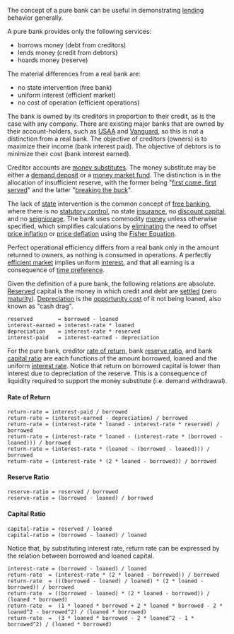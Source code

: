 The concept of a pure bank can be useful in demonstrating [lending](Glossary#lend) behavior generally.

A pure bank provides only the following services:

* borrows money (debt from creditors)
* lends money (credit from debtors)
* hoards money (reserve)

The material differences from a real bank are:

* no state intervention (free bank)
* uniform interest (efficient market)
* no cost of operation (efficient operations)

The bank is owned by its creditors in proportion to their credit, as is the case with any company. There are existing major banks that are owned by their account-holders, such as [USAA](https://www.usaa.com) and [Vanguard](https://investor.vanguard.com), so this is not a distinction from a real bank. The objective of creditors (owners) is to maximize their income (bank interest paid). The objective of debtors is to minimize their cost (bank interest earned). 


Creditor accounts are [money substitutes](https://wiki.mises.org/wiki/Money_substitutes). The money substitute may be either a [demand deposit](https://en.wikipedia.org/wiki/Demand_deposit) or a [money market fund](https://en.wikipedia.org/wiki/Money_market_fund). The distinction is in the allocation of insufficient reserve, with the former being "[first come, first served](https://en.wikipedia.org/wiki/Bank_run)" and the latter "[breaking the buck](https://en.wikipedia.org/wiki/Money_market_fund#Breaking_the_buck)".

The lack of [state](Glossary#state) intervention is the common concept of [free banking](https://en.wikipedia.org/wiki/Free_banking), where there is no [statutory control](https://en.wikipedia.org/wiki/Federal_Reserve), no state [insurance](https://www.fdic.gov), no [discount capital](https://en.wikipedia.org/wiki/Discount_window), and no [seigniorage](https://en.wikipedia.org/wiki/Seigniorage). The bank uses commodity [money](Money-Taxonomy) unless otherwise specified, which simplifies calculations by [eliminating](Inflation-Principle) the need to offset [price inflation](https://en.wikipedia.org/wiki/Inflation) or [price deflation](https://en.wikipedia.org/wiki/Deflation) using the [Fisher Equation](https://en.wikipedia.org/wiki/Fisher_equation).

Perfect operational efficiency differs from a real bank only in the amount returned to owners, as nothing is consumed in operations. A perfectly [efficient market](https://en.wikipedia.org/wiki/Efficient-market_hypothesis) implies uniform [interest](Glossary#interest), and that all earning is a consequence of [time preference](Time-Preference-Fallacy).

Given the definition of a pure bank, the following relations are absolute. [Reserved](Reserve-Definition) capital is the money in which credit and debt are [settled](https://en.wikipedia.org/wiki/Settlement_(finance)) (zero [maturity](https://en.wikipedia.org/wiki/Maturity_(finance))). [Depreciation](Depreciation-Principle) is the [opportunity cost](https://en.wikipedia.org/wiki/Opportunity_cost) of it not being loaned, also known as "cash drag".
```
reserved        = borrowed - loaned
interest-earned = interest-rate * loaned
depreciation    = interest-rate * reserved
interest-paid   = interest-earned - depreciation
```
For the pure bank, creditor [rate of return](https://en.wikipedia.org/wiki/Rate_of_return), bank [reserve ratio](https://en.wikipedia.org/wiki/Reserve_requirement), and bank [capital ratio](https://en.wikipedia.org/wiki/Capital_requirement) are each functions of the amount borrowed, loaned and the uniform [interest rate](https://en.wikipedia.org/wiki/Interest_rate). Notice that return on borrowed capital is lower than interest due to depreciation of the reserve. This is a consequence of liquidity required to support the money substitute (i.e. demand withdrawal).

#### Rate of Return
```
return-rate = interest-paid / borrowed
return-rate = (interest-earned - depreciation) / borrowed
return-rate = (interest-rate * loaned - interest-rate * reserved) / borrowed
return-rate = (interest-rate * loaned - (interest-rate * (borrowed - loaned))) / borrowed
return-rate = (interest-rate * (loaned - (borrowed - loaned))) / borrowed
return-rate = (interest-rate * (2 * loaned - borrowed)) / borrowed
```
#### Reserve Ratio
```
reserve-ratio = reserved / borrowed
reserve-ratio = (borrowed - loaned) / borrowed
```
#### Capital Ratio
```
capital-ratio = reserved / loaned
capital-ratio = (borrowed - loaned) / loaned
```
Notice that, by substituting interest rate, return rate can be expressed by the relation between borrowed and loaned capital.
```
interest-rate = (borrowed - loaned) / loaned 
return-rate  = (interest-rate * (2 * loaned - borrowed)) / borrowed
return-rate  = (((borrowed - loaned) / loaned) * (2 * loaned - borrowed)) / borrowed
return-rate  = ((borrowed - loaned) * (2 * loaned - borrowed)) / (loaned * borrowed)
return-rate  =  (1 * loaned * borrowed + 2 * loaned * borrowed - 2 * loaned^2 - borrowed^2) / (loaned * borrowed)
return-rate  =  (3 * loaned * borrowed - 2 * loaned^2 - 1 * borrowed^2) / (loaned * borrowed)
```
